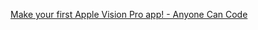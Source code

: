 [Make your first Apple Vision Pro app! - Anyone Can Code](https://youtu.be/Ihjfl_6tkKw?si=y3VMQrW6hCCksREY)
